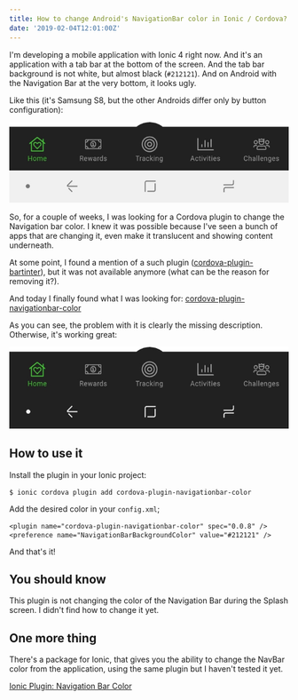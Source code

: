 ```yaml
---
title: How to change Android's NavigationBar color in Ionic / Cordova?
date: '2019-02-04T12:01:00Z'
---
```


I'm developing a mobile application with Ionic 4 right now.
And it's an application with a tab bar at the bottom of the screen.
And the tab bar background is not white, but almost black (`#212121`).
And on Android with the Navigation Bar at the very bottom, it looks ugly.

Like this (it's Samsung S8, but the other Androids differ only by button configuration):

![Default Navigation Bar](./white-bar.png)


So, for a couple of weeks, I was looking for a Cordova plugin to change the Navigation bar color.
I knew it was possible because I've seen a bunch of apps that are changing it,
even make it translucent and showing content underneath.

At some point, I found a mention of a such plugin
([cordova-plugin-bartinter](https://libraries.io/github/developingwild/cordova-plugin-bartinter)),
but it was not available anymore (what can be the reason for removing it?).

And today I finally found what I was looking for:
[cordova-plugin-navigationbar-color](https://github.com/fagundes/cordova-plugin-navigationbar)

As you can see, the problem with it is clearly the missing description. Otherwise, it's working great:

![Colored Navigation Bar](./212121-bar.png)


## How to use it

Install the plugin in your Ionic project:
```
$ ionic cordova plugin add cordova-plugin-navigationbar-color
```

Add the desired color in your `config.xml`;

```
<plugin name="cordova-plugin-navigationbar-color" spec="0.0.8" />
<preference name="NavigationBarBackgroundColor" value="#212121" />
```

And that's it!

## You should know

This plugin is not changing the color of the Navigation Bar during the Splash screen.
I didn't find how to change it yet.


## One more thing

There's a package for Ionic, that gives you the ability to change the NavBar color from the application,
using the same plugin but I haven't tested it yet.

[Ionic Plugin: Navigation Bar Color](https://github.com/armespavong/ionic-plugin-navigation-bar-color)
